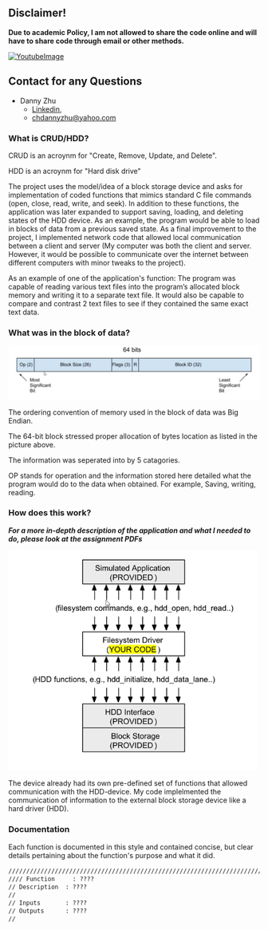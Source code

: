 ## Disclaimer!

**Due to academic Policy, I am not allowed to share the code online and will have to share code through email or other methods.**

[![YoutubeImage](https://github.com/HiDannyZhu/Transformations-and-Heightmaps-in-3D/blob/master/YoutubeImage.png)](https://www.youtube.com/watch?v=Z9tJMM_5zTE "Everything Is AWESOME")

## Contact for any Questions
- Danny Zhu
  - [Linkedin](https://www.linkedin.com/in/danny-zhu-8b6556119/),
  - chdannyzhu@yahoo.com

### What is CRUD/HDD?

CRUD is an acroynm for "Create, Remove, Update, and Delete".

HDD is an acroynm for "Hard disk drive"

The project uses the model/idea of a block storage device and asks for implementation of coded functions that mimics standard C file commands (open, close, read, write, and seek). In addition to these functions, the application was later expanded to support saving, loading, and deleting states of the HDD device. As an example, the program would be able to load in blocks of data from a previous saved state. As a final improvement to the project, I implemented network code that allowed local communication between a client and server (My computer was both the client and server. However, it would be possible to communicate over the internet between different computers with minor tweaks to the project).

As an example of one of the application's function: The program was capable of reading various text files into the program’s allocated block memory and writing it to a separate text file. It would also be capable to compare and contrast 2 text files to see if they contained the same exact text data. 
 
### What was in the block of data?

<img src="Images/Image2.png" width="700">

The ordering convention of memory used in the block of data was Big Endian.

The 64-bit block stressed proper allocation of bytes location as listed in the picture above.

The information was seperated into by 5 catagories.

OP stands for operation and the information stored here detailed what the program would do to the data when obtained. For example, Saving, writing, reading.

### How does this work?

**_For a more in-depth description of the application and what I needed to do, please look at the assignment PDFs_**

<img src="Images/Image1.png" width="500">

The device already had its own pre-defined set of functions that allowed communication with the HDD-device. My code implelmented the communication of information to the external block storage device like a hard driver (HDD).

### Documentation 

Each function is documented in this style and contained concise, but clear details pertaining about the function's purpose and what it did.
```
////////////////////////////////////////////////////////////////////////////////
//// Function     : ????
// Description  : ????
//
// Inputs       : ????
// Outputs      : ????
//


